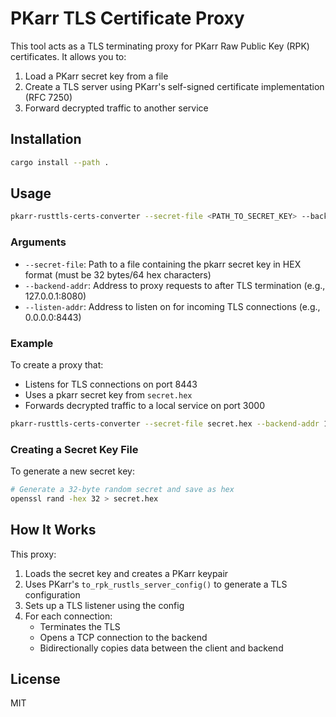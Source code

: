 # PKarr TLS Certificate Proxy

This tool acts as a TLS terminating proxy for PKarr Raw Public Key (RPK) certificates. It allows you to:

1. Load a PKarr secret key from a file
2. Create a TLS server using PKarr's self-signed certificate implementation (RFC 7250)
3. Forward decrypted traffic to another service

## Installation

```bash
cargo install --path .
```

## Usage

```bash
pkarr-rusttls-certs-converter --secret-file <PATH_TO_SECRET_KEY> --backend-addr <BACKEND_ADDRESS> --listen-addr <LISTEN_ADDRESS>
```

### Arguments

- `--secret-file`: Path to a file containing the pkarr secret key in HEX format (must be 32 bytes/64 hex characters)
- `--backend-addr`: Address to proxy requests to after TLS termination (e.g., 127.0.0.1:8080)
- `--listen-addr`: Address to listen on for incoming TLS connections (e.g., 0.0.0.0:8443)

### Example

To create a proxy that:
- Listens for TLS connections on port 8443
- Uses a pkarr secret key from `secret.hex`
- Forwards decrypted traffic to a local service on port 3000

```bash
pkarr-rusttls-certs-converter --secret-file secret.hex --backend-addr 127.0.0.1:3000 --listen-addr 0.0.0.0:8443
```

### Creating a Secret Key File

To generate a new secret key:

```bash
# Generate a 32-byte random secret and save as hex
openssl rand -hex 32 > secret.hex
```

## How It Works

This proxy:

1. Loads the secret key and creates a PKarr keypair
2. Uses PKarr's `to_rpk_rustls_server_config()` to generate a TLS configuration
3. Sets up a TLS listener using the config
4. For each connection:
   - Terminates the TLS
   - Opens a TCP connection to the backend
   - Bidirectionally copies data between the client and backend

## License

MIT 